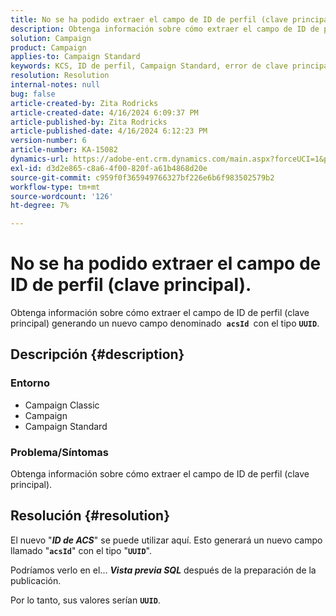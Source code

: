 ```yaml
---
title: No se ha podido extraer el campo de ID de perfil (clave principal).
description: Obtenga información sobre cómo extraer el campo de ID de perfil (clave principal) mediante la generación de un nuevo campo
solution: Campaign
product: Campaign
applies-to: Campaign Standard
keywords: KCS, ID de perfil, Campaign Standard, error de clave principal
resolution: Resolution
internal-notes: null
bug: false
article-created-by: Zita Rodricks
article-created-date: 4/16/2024 6:09:37 PM
article-published-by: Zita Rodricks
article-published-date: 4/16/2024 6:12:23 PM
version-number: 6
article-number: KA-15082
dynamics-url: https://adobe-ent.crm.dynamics.com/main.aspx?forceUCI=1&pagetype=entityrecord&etn=knowledgearticle&id=5a585b78-1cfc-ee11-a1ff-6045bd0065b6
exl-id: d3d2e865-c8a6-4f00-820f-a61b4868d20e
source-git-commit: c959f0f365949766327bf226e6b6f983502579b2
workflow-type: tm+mt
source-wordcount: '126'
ht-degree: 7%

---
```


# No se ha podido extraer el campo de ID de perfil (clave principal).


Obtenga información sobre cómo extraer el campo de ID de perfil (clave principal) generando un nuevo campo denominado  <b>`acsId `</b>con el tipo <b>`UUID`</b>.

## Descripción {#description}


### <b>Entorno</b>



- Campaign Classic
- Campaign
- Campaign Standard




### <b>Problema/Síntomas</b>

Obtenga información sobre cómo extraer el campo de ID de perfil (clave principal).


## Resolución {#resolution}


El nuevo &quot;<b>*ID de ACS</b>*&quot; se puede utilizar aquí. Esto generará un nuevo campo llamado &quot;<b>`acsId`</b>&quot; con el tipo &quot;<b>`UUID`</b>&quot;.

Podríamos verlo en el... <b>*Vista previa SQL</b>* después de la preparación de la publicación.

Por lo tanto, sus valores serían <b>`UUID`</b>.

